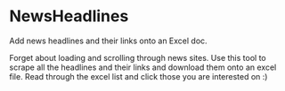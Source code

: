 # NewsHeadlines
Add news headlines and their links onto an Excel doc.

Forget about loading and scrolling through news sites. 
Use this tool to scrape all the headlines and their links and download them onto an excel file. 
Read through the excel list and click those you are interested on :)
